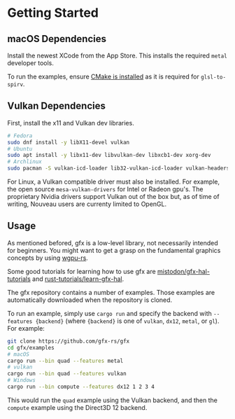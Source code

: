# Getting Started

## macOS Dependencies

Install the newest XCode from the App Store. This installs the required `metal` developer tools.

To run the examples, ensure [CMake is installed](https://cmake.org/install/) as it is required for `glsl-to-spirv`.

## Vulkan Dependencies

First, install the x11 and Vulkan dev libraries.

```bash
# Fedora
sudo dnf install -y libX11-devel vulkan
# Ubuntu
sudo apt install -y libx11-dev libvulkan-dev libxcb1-dev xorg-dev
# Archlinux
sudo pacman -S vulkan-icd-loader lib32-vulkan-icd-loader vulkan-headers
```

For Linux, a Vulkan compatible driver must also be installed. For example, the open source `mesa-vulkan-drivers` for Intel or Radeon gpu's. The proprietary Nvidia drivers support Vulkan out of the box but, as of time of writing, Nouveau users are currenty limited to OpenGL.

## Usage

As mentioned befored, gfx is a low-level library, not necessarily intended for beginners.
You might want to get a grasp on the fundamental graphics concepts by using [wgpu-rs](https://github.com/gfx-rs/wgpu-rs).

Some good tutorials for learning how to use gfx  are [mistodon/gfx-hal-tutorials](https://github.com/mistodon/gfx-hal-tutorials)
and [rust-tutorials/learn-gfx-hal](https://github.com/rust-tutorials/learn-gfx-hal).

The gfx repository contains a number of examples. Those examples are automatically downloaded when the repository is cloned.

To run an example, simply use `cargo run` and specify the backend with `--features {backend}` (where `{backend}` is one of `vulkan`, `dx12`, `metal`, or `gl`). For example:

```bash
git clone https://github.com/gfx-rs/gfx
cd gfx/examples
# macOS
cargo run --bin quad --features metal
# vulkan
cargo run --bin quad --features vulkan
# Windows
cargo run --bin compute --features dx12 1 2 3 4
```

This would run the `quad` example using the Vulkan backend, and then the `compute` example using the Direct3D 12 backend.
